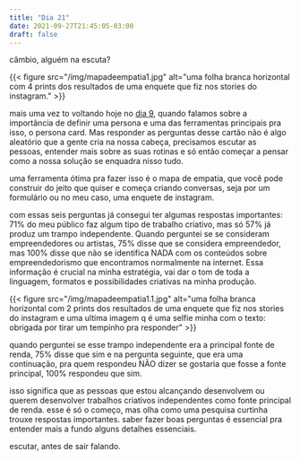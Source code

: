 ```yaml
---
title: "Dia 21"
date: 2021-09-27T21:45:05-03:00
draft: false
---
```


câmbio, alguém na escuta?

{{< figure src="/img/mapadeempatia1.jpg" alt="uma folha branca horizontal com 4 prints dos resultados de uma enquete que fiz nos stories do instagram." >}}

mais uma vez to voltando hoje no [dia 9](https://cem.engajaflix.club/timeline/dia9/), quando falamos sobre a importância de definir uma persona e uma das ferramentas principais pra isso, o persona card. Mas responder as perguntas desse cartão não é algo aleatório que a gente cria na nossa cabeça, precisamos escutar as pessoas, entender mais sobre as suas rotinas e só então começar a pensar como a nossa solução se enquadra nisso tudo. 

uma ferramenta ótima pra fazer isso é o mapa de empatia, que você pode construir do jeito que quiser e começa criando conversas, seja por um formulário ou no meu caso, uma enquete de instagram. 

com essas seis perguntas já consegui ter algumas respostas importantes: 71% do meu público faz algum tipo de trabalho criativo, mas só 57% já produz um trampo independente. Quando perguntei se se consideram empreendedores ou artistas, 75% disse que se considera empreendedor, mas 100% disse que não se identifica NADA com os conteúdos sobre empreendedorismo que encontramos normalmente na internet. Essa informação é crucial na minha estratégia, vai dar o tom de toda a linguagem, formatos e possibilidades criativas na minha produção.

{{< figure src="/img/mapadeempatia1.1.jpg" alt="uma folha branca horizontal com 2 prints dos resultados de uma enquete que fiz nos stories do instagram e uma ultima imagem q é uma selfie minha com o texto: obrigada por tirar um tempinho pra responder" >}}

quando perguntei se esse trampo independente era a principal fonte de renda, 75% disse que sim e na pergunta seguinte, que era uma continuação, pra quem respondeu NÃO dizer se gostaria que fosse a fonte principal, 100% respondeu que sim. 

isso significa que as pessoas que estou alcançando desenvolvem ou querem desenvolver trabalhos criativos independentes como fonte principal de renda. esse é só o começo, mas olha como uma pesquisa curtinha trouxe respostas importantes. saber fazer boas perguntas é essencial pra entender mais a fundo alguns detalhes essenciais. 

escutar, antes de sair falando. 